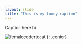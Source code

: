 ```yaml
---
layout: slide
title: "This is my funny caption"
---
```


Caption here hi

![femalecodertocat](https://octodex.github.com/images/Fintechtocat.png)
{: .center}
